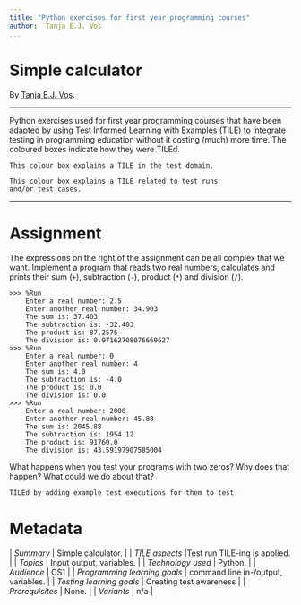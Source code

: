 ```yaml
---
title: "Python exercises for first year programming courses"
author:  Tanja E.J. Vos
...
```


# Simple calculator

By [Tanja E.J. Vos](https://www.tanjavos.com).

------------------------------------------------------------------------

Python exercises used for first year programming courses that
have been adapted by using Test Informed Learning with Examples (TILE)
to integrate testing in programming education without it costing (much)
more time. The coloured boxes indicate how they were TILEd.

```testdomaintile
This colour box explains a TILE in the test domain.
```

```testruntile
This colour box explains a TILE related to test runs 
and/or test cases.
```
------------------------------------------------------------------------

# Assignment

The expressions on the right of the assignment can be all complex that we want. 
Implement a program that reads two real numbers, calculates and prints their sum (`+`), subtraction (`-`), product (`*`) and division (`/`).

```
>>> %Run 
    Enter a real number: 2.5
    Enter another real number: 34.903
    The sum is: 37.403
    The subtraction is: -32.403
    The product is: 87.2575
    The division is: 0.07162708076669627
>>> %Run 
    Enter a real number: 0
    Enter another real number: 4
    The sum is: 4.0
    The subtraction is: -4.0
    The product is: 0.0
    The division is: 0.0
>>> %Run 
    Enter a real number: 2000
    Enter another real number: 45.88
    The sum is: 2045.88
    The subtraction is: 1954.12
    The product is: 91760.0
    The division is: 43.59197907585004
```

What happens when you test your programs with two zeros? Why does
that happen? What could we do about that?

```testruntile
TILEd by adding example test executions for them to test.
```


# Metadata

| _Summary_ | Simple calculator. |
| _TILE aspects_ |Test run TILE-ing is applied. |
| _Topics_ | Input output, variables. |
| _Technology used_ | Python. |
| _Audience_ | CS1 |
| _Programming learning goals_ | command line in-/output, variables. |
| _Testing learning goals_ | Creating test awareness |
| _Prerequisites_ | None. |
| _Variants_ | n/a |